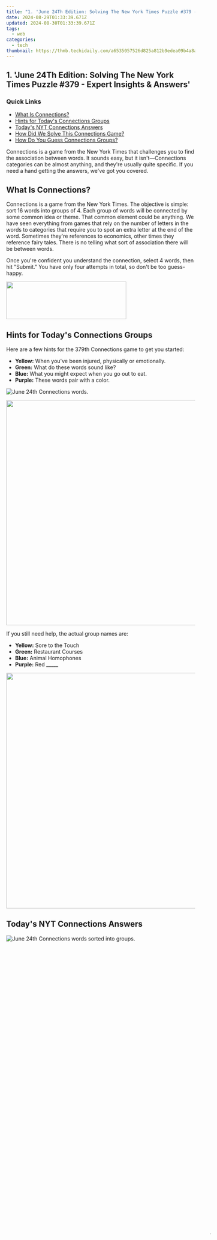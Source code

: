 ```yaml
---
title: "1. 'June 24Th Edition: Solving The New York Times Puzzle #379 - Expert Insights & Answers'"
date: 2024-08-29T01:33:39.671Z
updated: 2024-08-30T01:33:39.671Z
tags:
  - web
categories:
  - tech
thumbnail: https://thmb.techidaily.com/a6535057526d825a812b9edea09b4a8a4894edee43c3184c203deba2afb4fbdc.jpg
---
```


## 1. 'June 24Th Edition: Solving The New York Times Puzzle #379 - Expert Insights & Answers'

### Quick Links

* [What Is Connections?](https://bypass-frp.techidaily.com/the-updated-method-to-bypass-honor-x9a-frp-by-drfone-android/)
* [Hints for Today's Connections Groups](https://screen-activity-recording.techidaily.com/updated-in-2024-top-2-methods-to-transform-zoom-sound-ensuring-clarity/)
* [Today's NYT Connections Answers](https://extra-tips.techidaily.com/download-tailored-outro-audio-without-investment/)
* [How Did We Solve This Connections Game?](https://extra-support.techidaily.com/updated-navigating-through-quantum-hdr-expertise/)
* [How Do You Guess Connections Groups?](https://tech-hub.techidaily.com/elevate-research-efficiency-with-these-4-ai-powered-strategies-for-academia/)

 Connections is a game from the New York Times that challenges you to find the association between words. It sounds easy, but it isn't—Connections categories can be almost anything, and they're usually quite specific. If you need a hand getting the answers, we've got you covered.

##  What Is Connections?

 Connections is a game from the New York Times. The objective is simple: sort 16 words into groups of 4\. Each group of words will be connected by some common idea or theme. That common element could be anything. We have seen everything from games that rely on the number of letters in the words to categories that require you to spot an extra letter at the end of the word. Sometimes they're references to economics, other times they reference fairy tales. There is no telling what sort of association there will be between words.

 Once you're confident you understand the connection, select 4 words, then hit "Submit." You have only four attempts in total, so don't be too guess-happy.

<!-- affiliate ads begin -->
<a href="https://godlikehost.sjv.io/c/5597632/1920054/21774" target="_top" id="1920054"><img src="//a.impactradius-go.com/display-ad/21774-1920054" border="0" alt="" width="320" height="100"/></a><img height="0" width="0" src="https://imp.pxf.io/i/5597632/1920054/21774" style="position:absolute;visibility:hidden;" border="0" />
<!-- affiliate ads end -->
##  Hints for Today's Connections Groups

 Here are a few hints for the 379th Connections game to get you started:

* **Yellow:** When you've been injured, physically or emotionally.
* **Green:** What do these words sound like?
* **Blue:** What you might expect when you go out to eat.
* **Purple:** These words pair with a color.

![June 24th Connections words.](https://static1.howtogeekimages.com/wordpress/wp-content/uploads/2024/06/june-24th-connections.png) 

<!-- affiliate ads begin -->
<a href="https://appsumo.8odi.net/c/5597632/2082529/7443" target="_top" id="2082529"><img src="//a.impactradius-go.com/display-ad/7443-2082529" border="0" alt="" width="1200" height="600"/></a><img height="0" width="0" src="https://appsumo.8odi.net/i/5597632/2082529/7443" style="position:absolute;visibility:hidden;" border="0" />
<!-- affiliate ads end -->
 If you still need help, the actual group names are:

* **Yellow:** Sore to the Touch
* **Green:** Restaurant Courses
* **Blue:** Animal Homophones
* **Purple:** Red \_\_\_\_\_

<!-- affiliate ads begin -->
<a href="https://versadesk.pxf.io/c/5597632/1892107/21290" target="_top" id="1892107"><img src="//a.impactradius-go.com/display-ad/21290-1892107" border="0" alt="" width="1200" height="628"/></a><img height="0" width="0" src="https://imp.pxf.io/i/5597632/1892107/21290" style="position:absolute;visibility:hidden;" border="0" />
<!-- affiliate ads end -->
##  Today's NYT Connections Answers

![June 24th Connections words sorted into groups.](https://static1.howtogeekimages.com/wordpress/wp-content/uploads/2024/06/june-24th-connections-filled.png) 

<!-- affiliate ads begin -->
<span id="1793213">
					<video width="1080" height="1620" style="cursor:pointer"
           poster="//a.impactradius-go.com/display-clicktoplayimage/1793213.jpeg"
           onclick="if(!this.playClicked){this.play();this.setAttribute('controls',true);this.playClicked=true;}">
	   <source src="//a.impactradius-go.com/display-ad/19135-1793213">
	   <img src="//a.impactradius-go.com/display-clicktoplayimage/1793213.jpeg" style="border: none; height: 100%; width: 100%; object-fit: contain">
	</video>
	<div style="width:1080px;text-align:center"><a href="javascript:window.open(decodeURIComponent('https%3A%2F%2Ftinyland.pxf.io%2Fc%2F5597632%2F1793213%2F19135'), '_blank');void(0);">Click here</a></div>
</span>
<img height="0" width="0" src="https://imp.pxf.io/i/5597632/1793213/19135" style="position:absolute;visibility:hidden;" border="0" />
<!-- affiliate ads end -->
**Sore to the Touch (Yellow):** 

 Delicate, Raw, Sensitive, Tender

**Restaurant Courses (Green):** 

 Dessert, Main, Side, Starter 

**Animal Homophones (Blue):** 

 Bare, Dear, Mousse, New

**Red \_\_\_\_ (Purple):** 

 Carpet, Delicious, Meat, Tape

<!-- affiliate ads begin -->
<a href="https://secure.2checkout.com/order/checkout.php?PRODS=3727260&QTY=1&AFFILIATE=108875&CART=1"><img src="http://www.aiseesoft.com/avangate/30p/banner.jpg" border="0"></a>
<!-- affiliate ads end -->
##  How Did We Solve This Connections Game?

 June 24th came together easier than most days. 

 The first word I looked at was delicate. I happened to look immediately at sensitive, and I realized the group they belonged to must have something to do with pain or discomfort. From there, it was pretty straight forward to associate raw and tender with them. Yellow was "Sore to the Touch."

 I've consistently found that saying the words out loud (or at least carefully [subvocalizing](https://www.merriam-webster.com/dictionary/subvocalization) them) can be helpful, and that was especially the case with the Blue group for June 24th, "Animal Homophones." Bare, dear, mousse (pronounced moose, not mouse), and New (Gnu, as in a wildebeest) are all homophones. This might have been tough to spot if I didn't say them out loud. 

 Dessert, main, starter, and sides are all food-related terms (referring to meal courses), so I just threw them together without much thought. They were in the Green group, "Restaurant Courses." 

 That left carpet, delicious meat, and tape in the Purple group. Purple very often involves a missing word, or some connection relating the attributes of the words themselves, so I started there. Eventually, I realized that all the words change meaning when you throw the word "Red" in front of them. Red carpet is either literally or figuratively used to indicate an event is important, red delicious is a type of apple, red meat refers to meat from a mammal, and red tape is an expression that indicates an obstacle that exists due to policy or bureaucracy. Purple was literally just "Red \_\_\_\_\_." 

<!-- affiliate ads begin -->
<a href="https://estore.winxdvd.com/order/checkout.php?PRODS=1412049&QTY=1&AFFILIATE=108875&CART=1"><img src="https://www.winxdvd.com/affiliate/new-banner/pt-200x200.jpg" border="0"></a>
<!-- affiliate ads end -->
##  How Do You Guess Connections Groups?

 There is no quick, reliable way to approach Connections like there is with Wordle, since Connections isn't algorithmic. However, there are a few things to keep in mind that can help.

1. **Look for similar parts of speech**. Are some words verbs and others nouns? Are some adjectives? Try mentally grouping them based on those categories and see if any other patterns jump out at you.
2. **Are the words synonyms?** Sometimes categories will just be synonyms for a phrase, or very close to synonyms. Don't rely too closely on this, though. Occasionally, Connections will deliberately throw in words that are _sometimes_ synonyms to mislead you.
3. **Try saying the words.** Sometimes, saying the words helps. One puzzle we saw included the words go, rate, faster, clip, pace, speed, move, commute, and hurry—all of which are obviously related to the idea of motion. However, when you say them, it becomes a little more obvious that only four (go, move, hurry, faster) are things you'd actually say to prompt someone to get moving.
4. **Expect the [red herring](https://www.merriam-webster.com/dictionary/red%20herring).** Connections usually has words that could be plausibly, yet incorrectly, grouped together. Take the words Bud, Corona, and Light, as an example. You might instinctively see those three words together and assume they're lumped together in a category related to beer—but they weren't.
5. **Look for distinct words.** If a word on your board doesn't have multiple meanings or can really only be used in one context, try using that word as the basis for a category.
6. **Shuffle the board.** Sometimes, moving words around will help you look at them in new ways.

 If you didn't solve this one, don't feel too bad—there's always tomorrow! And those words may align with a topic you're interested in, giving you a leg up on the competition.

<ins class="adsbygoogle"
     style="display:block"
     data-ad-format="autorelaxed"
     data-ad-client="ca-pub-7571918770474297"
     data-ad-slot="1223367746"></ins>



<ins class="adsbygoogle"
     style="display:block"
     data-ad-client="ca-pub-7571918770474297"
     data-ad-slot="8358498916"
     data-ad-format="auto"
     data-full-width-responsive="true"></ins>


